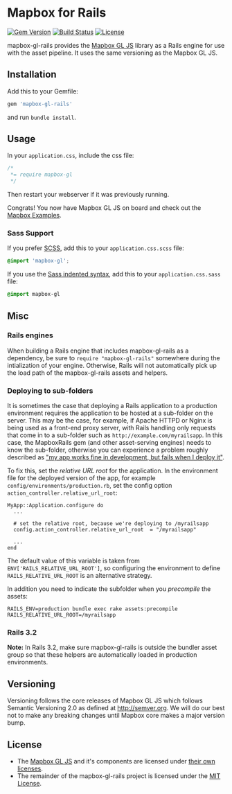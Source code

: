 # Mapbox for Rails

[![Gem Version](https://badge.fury.io/rb/mapbox-gl-rails.svg)](http://badge.fury.io/rb/mapbox-gl-rails)
[![Build Status](https://travis-ci.org/nbulaj/mapbox-gl-rails.svg?branch=master)](https://travis-ci.org/nbulaj/mapbox-gl-rails)
[![License](http://img.shields.io/badge/license-MIT-brightgreen.svg)](#license)

mapbox-gl-rails provides the [Mapbox GL JS](https://www.mapbox.com/mapbox-gl-js/api/) library as a Rails engine for
use with the asset pipeline. It uses the same versioning as the Mapbox GL JS.

## Installation

Add this to your Gemfile:

```ruby
gem 'mapbox-gl-rails'
```

and run `bundle install`.

## Usage

In your `application.css`, include the css file:

```css
/*
 *= require mapbox-gl
 */
```

Then restart your webserver if it was previously running.

Congrats! You now have Mapbox GL JS on board and check out the
[Mapbox Examples](https://www.mapbox.com/mapbox-gl-js/examples).

### Sass Support

If you prefer [SCSS](http://sass-lang.com/documentation/file.SASS_REFERENCE.html), add this to your
`application.css.scss` file:

```scss
@import 'mapbox-gl';
```

If you use the [Sass indented syntax](http://sass-lang.com/docs/yardoc/file.INDENTED_SYNTAX.html),
add this to your `application.css.sass` file:

```sass
@import mapbox-gl
```

## Misc

### Rails engines

When building a Rails engine that includes mapbox-gl-rails as a dependency,
be sure to `require "mapbox-gl-rails"` somewhere during the intialization of
your engine. Otherwise, Rails will not automatically pick up the load path of
the mapbox-gl-rails assets and helpers.

### Deploying to sub-folders

It is sometimes the case that deploying a Rails application to a production
environment requires the application to be hosted at a sub-folder on the server.
This may be the case, for example, if Apache HTTPD or Nginx is being used as a
front-end proxy server, with Rails handling only requests that come in to a sub-folder
such as `http://example.com/myrailsapp`. In this case, the
MapboxRails gem (and other asset-serving engines) needs to know the sub-folder,
otherwise you can experience a problem roughly described as ["my app works
fine in development, but fails when I deploy
it"](https://github.com/bokmann/font-awesome-rails/issues/74).

To fix this, set the *relative URL root* for the application. In the
environment file for the deployed version of the app, for example
`config/environments/production.rb`,
set the config option `action_controller.relative_url_root`:

    MyApp::Application.configure do
      ...

      # set the relative root, because we're deploying to /myrailsapp
      config.action_controller.relative_url_root  = "/myrailsapp"

      ...
    end

The default value of this variable is taken from `ENV['RAILS_RELATIVE_URL_ROOT']`,
so configuring the environment to define `RAILS_RELATIVE_URL_ROOT` is an alternative strategy.

In addition you need to indicate the subfolder when you *precompile* the assets:

    RAILS_ENV=production bundle exec rake assets:precompile RAILS_RELATIVE_URL_ROOT=/myrailsapp

### Rails 3.2

**Note:** In Rails 3.2, make sure mapbox-gl-rails is outside the bundler asset group
so that these helpers are automatically loaded in production environments.

## Versioning

Versioning follows the core releases of Mapbox GL JS which follows Semantic
Versioning 2.0 as defined at <http://semver.org>. We will do our best not to
make any breaking changes until Mapbox core makes a major version bump.

## License

* The [Mapbox GL JS](https://github.com/mapbox/mapbox-gl-js) and it's components are
  licensed under [their own licenses](https://github.com/mapbox/mapbox-gl-js/blob/master/LICENSE.txt).
* The remainder of the mapbox-gl-rails project is licensed under the
  [MIT License](http://opensource.org/licenses/mit-license.html).
